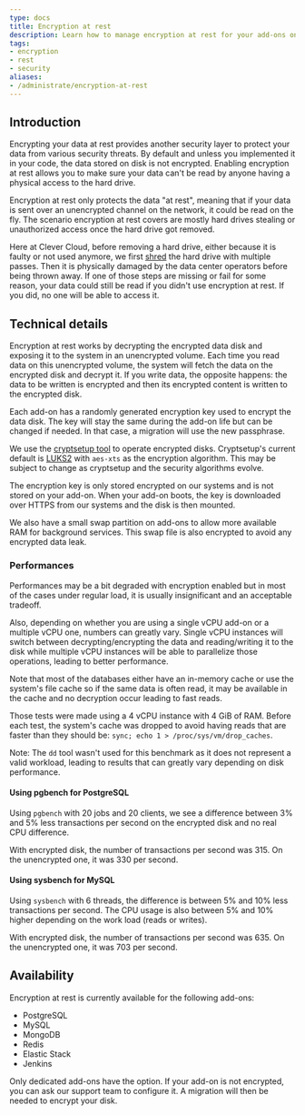 ```yaml
---
type: docs
title: Encryption at rest
description: Learn how to manage encryption at rest for your add-ons on Clever Cloud, enhancing data security by encrypting data stored on disk
tags:
- encryption
- rest
- security
aliases:
- /administrate/encryption-at-rest
---
```


## Introduction

Encrypting your data at rest provides another security layer to protect your data from various security threats. By default and unless you implemented it in your code, the data stored on disk is not encrypted. Enabling encryption at rest allows you to make sure your data can't be read by anyone having a physical access to the hard drive.

Encryption at rest only protects the data "at rest", meaning that if your data is sent over an unencrypted channel on the network, it could be read on the fly. The scenario encryption at rest covers are mostly hard drives stealing or unauthorized access once the hard drive got removed.

Here at Clever Cloud, before removing a hard drive, either because it is faulty or not used anymore, we first [shred](https://linux.die.net/man/1/shred) the hard drive with multiple passes. Then it is physically damaged by the data center operators before being thrown away. If one of those steps are missing or fail for some reason, your data could still be read if you didn't use encryption at rest. If you did, no one will be able to access it.

## Technical details

Encryption at rest works by decrypting the encrypted data disk and exposing it to the system in an unencrypted volume. Each time you read data on this unencrypted volume, the system will fetch the data on the encrypted disk and decrypt it. If you write data, the opposite happens: the data to be written is encrypted and then its encrypted content is written to the encrypted disk.

Each add-on has a randomly generated encryption key used to encrypt the data disk. The key will stay the same during the add-on life but can be changed if needed. In that case, a migration will use the new passphrase.

We use the [cryptsetup tool](https://gitlab.com/cryptsetup/cryptsetup) to operate encrypted disks. Cryptsetup's current default is [LUKS2](https://gitlab.com/cryptsetup/LUKS2-docs) with `aes-xts` as the encryption algorithm. This may be subject to change as cryptsetup and the security algorithms evolve.

The encryption key is only stored encrypted on our systems and is not stored on your add-on. When your add-on boots, the key is downloaded over HTTPS from our systems and the disk is then mounted.

We also have a small swap partition on add-ons to allow more available RAM for background services. This swap file is also encrypted to avoid any encrypted data leak.

### Performances

Performances may be a bit degraded with encryption enabled but in most of the cases under regular load, it is usually insignificant and an acceptable tradeoff.

Also, depending on whether you are using a single vCPU add-on or a multiple vCPU one, numbers can greatly vary. Single vCPU instances will switch between decrypting/encrypting the data and reading/writing it to the disk while multiple vCPU instances will be able to parallelize those operations, leading to better performance.

Note that most of the databases either have an in-memory cache or use the system's file cache so if the same data is often read, it may be available in the cache and no decryption occur leading to fast reads.

Those tests were made using a 4 vCPU instance with 4 GiB of RAM.
Before each test, the system's cache was dropped to avoid having reads that are faster than they should be: `sync; echo 1 > /proc/sys/vm/drop_caches`.

Note: The `dd` tool wasn't used for this benchmark as it does not represent a valid workload, leading to results that can greatly vary depending on disk performance.

#### Using pgbench for PostgreSQL

Using `pgbench` with 20 jobs and 20 clients, we see a difference between 3% and 5% less transactions per second on the encrypted disk and no real CPU difference.

With encrypted disk, the number of transactions per second was 315. On the unencrypted one, it was 330 per second.

#### Using sysbench for MySQL

Using `sysbench` with 6 threads, the difference is between 5% and 10% less transactions per second. The CPU usage is also between 5% and 10% higher depending on the work load (reads or writes).

With encrypted disk, the number of transactions per second was 635. On the unencrypted one, it was 703 per second.

## Availability

Encryption at rest is currently available for the following add-ons:

- PostgreSQL
- MySQL
- MongoDB
- Redis
- Elastic Stack
- Jenkins

Only dedicated add-ons have the option. If your add-on is not encrypted, you can ask our support team to configure it. A migration will then be needed to encrypt your disk.
